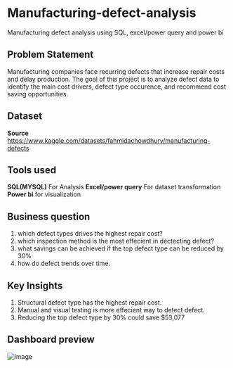 # Manufacturing-defect-analysis
Manufacturing defect analysis using SQL, excel/power query and power bi
## Problem Statement
Manufacturing companies face recurring defects that increase repair costs and delay production. The goal of this project is to analyze defect data to identify the main cost drivers, defect type occurence, and recommend cost saving opportunities.
## Dataset
**Source** https://www.kaggle.com/datasets/fahmidachowdhury/manufacturing-defects

## Tools used
**SQL(MYSQL)** For Analysis
**Excel/power query** For dataset transformation
**Power bi** for visualization

## Business question
1. which defect types drives the highest repair cost?
2. which inspection method is the most effecient in dectecting defect?
3. what savings can be achieved if the top defect type can be reduced by 30%
4. how do defect trends over time.

## Key Insights
1. Structural defect type has the highest repair cost.
2. Manual and visual testing is more effecient way to detect defect.
3. Reducing the top defect type by 30% could save $53,077

## Dashboard preview
![Image](https://github.com/user-attachments/assets/1cb00371-35a8-4e84-b09c-1eaf03c2076c)

